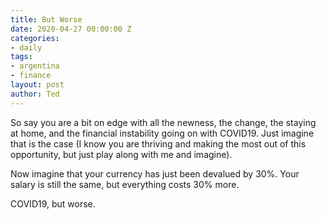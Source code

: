 ```yaml
---
title: But Worse
date: 2020-04-27 00:00:00 Z
categories:
- daily
tags:
- argentina
- finance
layout: post
author: Ted
---
```


So say you are a bit on edge with all the newness, the change, the staying at home, and the financial instability going on with COVID19. Just imagine that is the case (I know you are thriving and making the most out of this opportunity, but just play along with me and imagine).

Now imagine that your currency has just been devalued by 30%. Your salary is still the same, but everything costs 30% more.

COVID19, but worse. 
